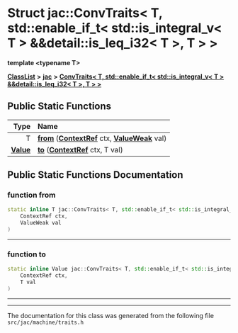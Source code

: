 

# Struct jac::ConvTraits&lt; T, std::enable\_if\_t&lt; std::is\_integral\_v&lt; T &gt; &&detail::is\_leq\_i32&lt; T &gt;, T &gt; &gt;

**template &lt;typename T&gt;**



[**ClassList**](annotated.md) **>** [**jac**](namespacejac.md) **>** [**ConvTraits&lt; T, std::enable\_if\_t&lt; std::is\_integral\_v&lt; T &gt; &&detail::is\_leq\_i32&lt; T &gt;, T &gt; &gt;**](structjac_1_1ConvTraits_3_01T_00_01std_1_1enable__if__t_3_01std_1_1is__integral__v_3_01T_01_4_013818016e757d16d29218adaa25e8f13d.md)












































## Public Static Functions

| Type | Name |
| ---: | :--- |
|  T | [**from**](#function-from) ([**ContextRef**](classjac_1_1ContextRef.md) ctx, [**ValueWeak**](classjac_1_1ValueWrapper.md) val) <br> |
|  [**Value**](classjac_1_1ValueWrapper.md) | [**to**](#function-to) ([**ContextRef**](classjac_1_1ContextRef.md) ctx, T val) <br> |


























## Public Static Functions Documentation




### function from 

```C++
static inline T jac::ConvTraits< T, std::enable_if_t< std::is_integral_v< T > &&detail::is_leq_i32< T >, T > >::from (
    ContextRef ctx,
    ValueWeak val
) 
```




<hr>



### function to 

```C++
static inline Value jac::ConvTraits< T, std::enable_if_t< std::is_integral_v< T > &&detail::is_leq_i32< T >, T > >::to (
    ContextRef ctx,
    T val
) 
```




<hr>

------------------------------
The documentation for this class was generated from the following file `src/jac/machine/traits.h`

